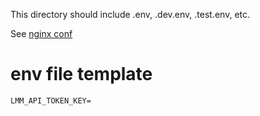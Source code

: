 This directory should include .env, .dev.env, .test.env, etc.

See [nginx conf](../nginx/nginx.conf)

# env file template

```
LMM_API_TOKEN_KEY=
```
